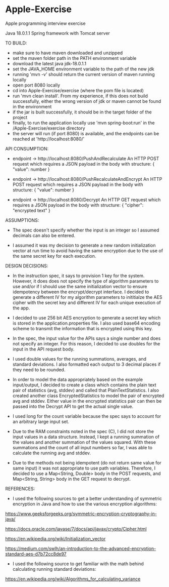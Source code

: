 # Apple-Exercise
Apple programming interview exercise

Java 18.0.1.1
Spring framework with Tomcat server

TO BUILD:

- make sure to have maven downloaded and unzipped
- set the maven folder path in the PATH environment variable
- download the latest java jdk-18.0.1.1
- set the JAVA_HOME environment variable to the path of the new jdk
- running 'mvn -v' should return the current version of maven running locally
- open port 8080 locally
- cd into Apple-Exercise/exercise (where the pom file is located)
- run 'mvn clean install'. From my experience, if this does not build successfully, either the wrong version of jdk or maven cannot be found in the environment
- if the jar is built successfully, it should be in the target folder of the project
- finally, to run the application locally use 'mvn spring-boot:run' in the /Apple-Exercise/exercise directory
- the server will run (if port 8080) is available, and the endpoints can be reached at 'http://localhost:8080/'

API CONSUMPTION:

- endpoint -> http://localhost:8080/PushAndRecalculate 
        An HTTP POST request which requires a JSON payload in the body with structure:
        { "value": number }

- endpoint -> http://localhost:8080/PushRecalculateAndEncrypt 
        An HTTP POST request which requires a JSON payload in the body with structure:
        { "value": number }

- endpoint -> http://localhost:8080/Decrypt 
        An HTTP GET request which requires a JSON payload in the body with structure: 
        { "cipher": "encrypted text" }


ASSUMPTIONS:

- The spec doesn't specify whether the input is an integer so I assumed decimals can also be entered.

- I assumed it was my decision to generate a new random initialization vector at run time to avoid having the same encryption due to the use of the same secret key for each execution.

  
DESIGN DECISIONS: 

- In the instruction spec, it says to provision 1 key for the system. However, it does does not specify the type of algorithm parameters to use and/or if I should use   the same  initialization vector to ensure idempotency between the encrypt/decrypt interface. I decided to generate a different IV for my algorithm parameters to inititialze the AES cipher with the secret key and different IV for each unique execution of the app.

- I decided to use 256 bit AES encryption to generate a secret key which is stored in the application.properties file. I also used base64 encoding scheme to transmit the information that is encrypted using this key. 

- In the spec, the input value for the APIs says a single number and does not specify an integer. For this reason, I decided to use doubles for the input in the API request body.

- I used double values for the running summations, averages, and standard deviations. I also formatted each output to 3 decimal places if they need to be rounded. 

- In order to model the data appropriately based on the example input/output, I decided to create a class which contains the plain text pair of statistics (avg, stddev) and called that PlainTextStatistics. I also created another class EncryptedStatistics to model the pair of encrypted avg and stddev. Either value in the encrypted statistics pair can then be passed into the Decrypt API to get the actual single value.

- I used long for the count variable because the spec says to account for an arbitrary large input set. 

- Due to the RAM constraints noted in the spec (C), I did not store the input values in a data structure. Instead, I kept a running summation of the values and another summation of the values squared. With these summations and the count of all input numbers so far, I was able to calculate the running avg and stddev. 

- Due to the methods not being idempotent (do not return same value for same input) it was not appropriate to use path variables. Therefore, I decided to use a Map<String, Double> body in the POST requests, and Map<String, String> body in the GET request to decrypt.


REFERENCES:

- I used the following sources to get a better understanding of symmetric encryption in Java and how to use the various encryption algorithms:          

https://www.geeksforgeeks.org/symmetric-encryption-cryptography-in-java/

https://docs.oracle.com/javase/7/docs/api/javax/crypto/Cipher.html

https://en.wikipedia.org/wiki/Initialization_vector

https://medium.com/swlh/an-introduction-to-the-advanced-encryption-standard-aes-d7b72cc8de97


- I used the following source to get familiar with the math behind calculating running standard deviations:

https://en.wikipedia.org/wiki/Algorithms_for_calculating_variance


